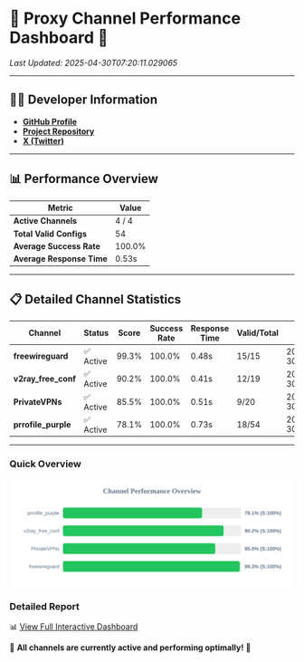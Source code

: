 # 🌟 Proxy Channel Performance Dashboard 🌟

_Last Updated: 2025-04-30T07:20:11.029065_

---

## 👩‍💻 Developer Information

- **[GitHub Profile](https://github.com/4n0nymou3)**  
- **[Project Repository](https://github.com/4n0nymou3/multi-proxy-config-fetcher)**  
- **[X (Twitter)](https://x.com/4n0nymou3)**  

---

## 📊 Performance Overview

| Metric                | Value       |
|-----------------------|-------------|
| **Active Channels**   | 4 / 4       |
| **Total Valid Configs** | 54          |
| **Average Success Rate** | 100.0%      |
| **Average Response Time** | 0.53s       |

---

## 📋 Detailed Channel Statistics

| Channel          | Status     | Score  | Success Rate | Response Time | Valid/Total | Last Success               |
|------------------|------------|--------|--------------|---------------|-------------|----------------------------|
| **freewireguard**  | ✅ Active  | 99.3%  | 100.0% | 0.48s         | 15/15       | 2025-04-30T07:20:11.027723 |
| **v2ray_free_conf**  | ✅ Active  | 90.2%  | 100.0% | 0.41s         | 12/19       | 2025-04-30T07:20:09.987128 |
| **PrivateVPNs**  | ✅ Active  | 85.5%  | 100.0% | 0.51s         | 9/20       | 2025-04-30T07:20:10.522601 |
| **prrofile_purple**  | ✅ Active  | 78.1%  | 100.0% | 0.73s         | 18/54       | 2025-04-30T07:20:09.549002 |

---

### Quick Overview
<div align="center">
  <a href="https://raw.githubusercontent.com/nullluser/NullRepo/refs/heads/main/assets/channel_stats_chart.svg">
    <img src="https://raw.githubusercontent.com/nullluser/NullRepo/refs/heads/main/assets/channel_stats_chart.svg" alt="Source Performance Statistics" width="800">
  </a>
</div>

### Detailed Report
📊 [View Full Interactive Dashboard](https://htmlpreview.github.io/?https://github.com/nullluser/NullRepo/blob/main/assets/performance_report.html)

🎉 **All channels are currently active and performing optimally!** 🎉
